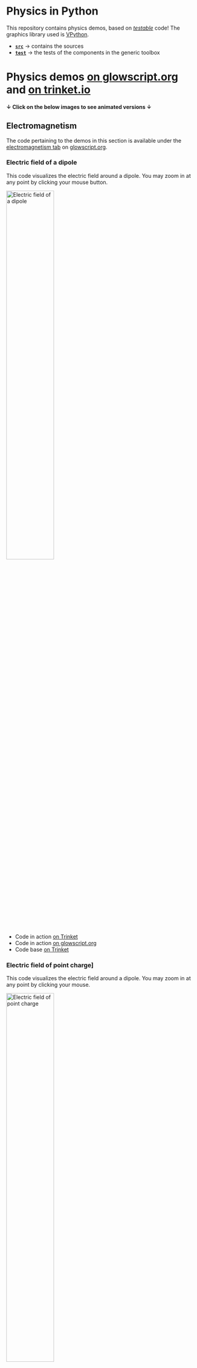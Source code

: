 # Physics in Python

This repository contains physics demos, based on 
[_testable_](https://medium.com/ns-techblog/tdd-or-how-i-learned-to-stop-worrying-and-love-writing-tests-ef7314470305) code! 
The graphics library used is [VPython](https://vpython.org/).

- [**`src`**](src) &rarr; contains the sources
- [**`test`**](test) &rarr; the tests of the components in the generic toolbox

# Physics demos [on glowscript.org](https://glowscript.org/#/user/zeger.hendrikse/) and [on trinket.io](https://trinket.io/)

#### **&darr;** Click on the below images to see animated versions **&darr;**

## Electromagnetism

The code pertaining to the demos in this section is available under the 
[electromagnetism tab](https://glowscript.org/#/user/zeger.hendrikse/folder/Electromagnetism/)
on [glowscript.org](https://glowscript.org).

### Electric field of a dipole

This code visualizes the electric field around a dipole. You may zoom in at any point by clicking your mouse button.

<a href="https://glowscript.org/#/user/zeger.hendrikse/folder/Electromagnetism/program/Electricdipolefield">
  <img alt="Electric field of a dipole" width="50%" height="50%" src="./src/demos/images/dipole_field.png"/>
</a>

- Code in action [on Trinket](https://zegerh-6085.trinket.io/sites/dipole) 
- Code in action [on glowscript.org](https://glowscript.org/#/user/zeger.hendrikse/folder/Electromagnetism/program/Electricdipolefield)
- Code base [on Trinket](https://trinket.io/glowscript/a2b8b655fa07)


### Electric field of point charge]

This code visualizes the electric field around a dipole. You may zoom in at any point by clicking your mouse.

<a href="https://glowscript.org/#/user/zeger.hendrikse/folder/Electromagnetism/program/Pointchargefield">
  <img alt="Electric field of point charge" width="50%" height="50%" src="./src/demos/images/point_charge.png"/>
</a>

- Code in action [on Trinket](https://zegerh-6085.trinket.io/sites/point_charge) 
- Code in action [on glowscript.org](https://glowscript.org/#/user/zeger.hendrikse/folder/Electromagnetism/program/Pointchargefield)
- Code base [on Trinket](https://trinket.io/glowscript/96da4eb68335)

### Interactive visualization of Faraday's law

This code visualizes Faraday's law by simulating an electric current (of electric charges) running through a wire. 

<a href="https://glowscript.org/#/user/zeger.hendrikse/folder/Electromagnetism/program/Faradayslaw">
  <img alt="Faradays law" width="50%" height="50%" src="./src/demos/images/faradays_law.png"/>
</a>

- Code in action [on Trinket](https://zegerh-6085.trinket.io/sites/faradays_law) 
- Code in action [on glowscript.org](https://glowscript.org/#/user/zeger.hendrikse/folder/Electromagnetism/program/Faradayslaw)
- Code base [on Trinket](https://trinket.io/library/trinkets/d3934e117c2e)


### Electron spinning around a charged ring

This demo shows an electron spinning around a charged ring, as opposed to a point-like charged nucleus.
The charge that normally resides in the nucleus is evenly spread out across the ring.

<a href="https://glowscript.org/#/user/zeger.hendrikse/folder/Electromagnetism/program/Chargedring">
  <img alt="Electron spinning around charged ring" width="50%" height="50%" src="./src/demos/images/electron_and_charged_ring.png"/>
</a>

- Code in action [on Trinket](https://zegerh-6085.trinket.io/sites/electron_and_charged_ring) 
- Code in action [on glowscript.org](https://glowscript.org/#/user/zeger.hendrikse/folder/Electromagnetism/program/Chargedring)
- Code base [on Trinket](https://trinket.io/library/trinkets/1983b9c1dc58)

### Charged particle moving between two charged plates

In this demo, a moving charged particle is visualized by followed its trajectory
through an electric field generated by the two plates of a charged capacitor. 

<a href="https://glowscript.org/#/user/zeger.hendrikse/folder/Electromagnetism/program/Movingcharge">
  <img alt="Particle in electric field" width="50%" height="50%" src="./src/demos/images/particle_in_electric_field.png"/>
</a>

- Code in action [on Trinket](https://zegerh-6085.trinket.io/sites/moving_charge) 
- Code in action [on glowscript.org](https://glowscript.org/#/user/zeger.hendrikse/folder/Electromagnetism/program/Chargedring)
- Code base [on Trinket](https://trinket.io/glowscript/db4616ccd73c)

### Visualizing [electromagnetic waves](https://trinket.io/library/trinkets/b8d62b38e852)

<a href="https://zegerh-6085.trinket.io/sites/electromagnetic_wave">
  <img alt="Electromagnetic waves" width="50%" height="50%" src="./src/demos/images/electromagnetic_wave.png"/></br>
</a>


## Special relativity &mdash; space-time visualization

The code pertaining to the demos in this section is available under the 
[relativity tab](https://glowscript.org/#/user/zeger.hendrikse/folder/Relativity/)
on [glowscript.org](https://glowscript.org).

### Galilean transformation of relative motions in Euclidean plane

Before diving into (special) relativity, let's first get acquainted with 
the so-called Galilean transformation.

<a href="https://glowscript.org/#/user/zeger.hendrikse/folder/Relativity/program/Glalileantransformation">
  <img alt="Galilean space-time" width="50%" height="50%" src="./src/demos/images/galilean_space_time.png"/>
</a>

- Code in action [on Trinket](https://zegerh-6085.trinket.io/sites/electron_and_charged_ring) 
- Code in action [on glowscript.org](https://glowscript.org/#/user/zeger.hendrikse/folder/Relativity/program/Glalileantransformation)
- Code base [on Trinket](https://zegerh-6085.trinket.io/sites/galileo_space_time)

### Coming soon: Minkowski space-time

This is currently under construction

## Thermodynamics

The code pertaining to the demos in this section is available under the 
[thermodynamics tab](https://glowscript.org/#/user/zeger.hendrikse/folder/Thermodynamics/)
tab on [glowscript.org](https://glowscript.org).

### Visualizing a hard sphere gas model

This model represents a Boltzmann gas (consisting of hard spheres) in a box, where 
the velocity distribution of the colliding atoms eventually approaches the calculated 
theoretical velocity distribution.

<a href="https://glowscript.org/#/user/zeger.hendrikse/folder/Thermodynamics/program/Hardspheregas">
  <img alt="Hard sphere gas" width="50%" height="50%" src="./src/demos/images/hard_sphere_gas.png"/>
</a>

- Code in action [on Trinket](https://zegerh-6085.trinket.io/sites/hard_sphere_gas) 
- Code in action [on glowscript.org](https://glowscript.org/#/user/zeger.hendrikse/folder/Thermodynamics/program/Hardspheregas)
- Code base [on Trinket](https://trinket.io/library/trinkets/554248a15bc4)

### Two-dimensional Ising spin model

This demo models the magnetization at various temperatures using a two-dimensional Ising spin lattice.

<a href="https://glowscript.org/#/user/zeger.hendrikse/folder/Thermodynamics/program/Isingspin">
  <img alt="Ising spin model" width="50%" height="50%" src="./src/demos/images/ising_spin_model.png"/>
</a>

- Code in action [on Trinket](https://zegerh-6085.trinket.io/sites/ising_spin_model) 
- Code in action [on glowscript.org](https://glowscript.org/#/user/zeger.hendrikse/folder/Thermodynamics/program/Isingspin)
- Code base [on Trinket](https://trinket.io/library/trinkets/07404ee90b64)

## Kinematics

The code pertaining to the demos in this section is available under the 
[relativity tab](https://glowscript.org/#/user/zeger.hendrikse/folder/Kinematics/)
on [glowscript.org](https://glowscript.org).

### [N-body coupled oscillator]()

Play around with an arbitrary number of vibrating balls mutually coupled by springs!

<a href="https://glowscript.org/#/user/zeger.hendrikse/folder/Kinematics/program/N-bodycoupledoscillator">
  <img alt="N-body coupled oscillator" width="50%" height="50%" src="./src/demos/images/n_body_coupled_oscillator.png"/>
</a>

- Code in action [on Trinket](https://zegerh-6085.trinket.io/sites/n_body_coupled_oscillator) 
- Code in action [on glowscript.org](https://glowscript.org/#/user/zeger.hendrikse/folder/Kinematics/program/N-bodycoupledoscillator)
- Code base [on Trinket](https://trinket.io/glowscript/5a852a2b7570)


### Simple Harmonic oscillator

A simple harmonic oscillator is shown by letting two balls vibrate on a spring.

<a href="https://glowscript.org/#/user/zeger.hendrikse/folder/Kinematics/program/Harmonicoscillator">
  <img alt="Harmonic oscillator" width="50%" height="50%" src="./src/demos/images/harmonic_oscillator.png"/>
</a>

- Code in action [on Trinket](https://zegerh-6085.trinket.io/sites/harmonic_oscillator) 
- Code in action [on glowscript.org](https://glowscript.org/#/user/zeger.hendrikse/folder/Kinematics/program/Harmonicoscillator)
- Code base [on Trinket](https://trinket.io/library/trinkets/e80e37600b06)

### [Kepler's laws](https://trinket.io/library/trinkets/11c6cd8b5622) of equal areas

<a href="https://zegerh-6085.trinket.io/sites/keplers_law">
  <img alt="Keplers laws" width="50%" height="50%" src="./src/demos/images/keplers_law.png"/>
</a>

### [Doppler effect](https://trinket.io/library/trinkets/9d869c1167ec)

<a href="https://zegerh-6085.trinket.io/sites/doppler_effect">
  <img alt="Doppler effect" width="50%" height="50%" src="./src/demos/images/doppler_effect.png"/>
</a>

### [Newton&apos;s pendulum](https://trinket.io/glowscript/1b74de8aeee8)

<a href="https://zegerh-6085.trinket.io/sites/newtons_pendulum">
  <img alt="Newtons pendulum" width="50%" height="50%" src="./src/demos/images/newtons_pendulum.png"/>
</a>

### [Ball on sliding ramp](https://trinket.io/library/trinkets/0731c4e734f8)

<a href="https://zegerh-6085.trinket.io/sites/ball_on_sliding_ramp">
  <img alt="Ball on sliding ramp" width="50%" height="50%" src="./src/demos/images/ball_on_sliding_ramp.png"/>
</a>


### [Ball hitting block](https://trinket.io/library/trinkets/0e414ca766d1)
<a href="https://zegerh-6085.trinket.io/sites/block_rotation">
  <img alt="Block rotation" width="50%" height="50%" src="./src/demos/images/block_rotation.png"/>
</a>

### [Floating block](https://trinket.io/library/trinkets/94ed363f8b25)
<a href="https://zegerh-6085.trinket.io/sites/floating_block">
  <img alt="Floating block" width="50%" height="50%" src="./src/demos/images/floating_block.png"/>
</a>

## Glowscript demos from [Dot Physics](https://www.youtube.com/channel/UCVxIDFY01y4n_c2lK1TB-KA)

These demos are _refactored versions_ of the originals, found 
by the followling hyperlinks below. I have tried to make the
original code more object-oriented and make it [reveal its intent](https://martinfowler.com/bliki/BeckDesignRules.html).

### Water Sprinkler

<a href="https://zegerh-6085.trinket.io/sites/sprinkler">
  <img alt="Water sprinkler" width="50%" height="50%" src="https://rhettallain.com/wp-content/uploads/2019/11/sprinkler1.gif"/>
</a>

- See [my code in action](https://trinket.io/glowscript/3ec01917098d) on Trinket
- Based on the original [water sprinkler](https://rhettallain.com/2019/11/12/modeling-a-spinning-sprinkler/) blog post and the code presented therein

### Elastic collision

- See [my code in action](https://trinket.io/glowscript/d7600bd4705a) on Trinket
- Based on the original [elastic collision](https://www.youtube.com/watch?v=g_p-5YfUSnw&t=11s) video and the code presented therein

### Chain falling from table

- See [my code in action](https://trinket.io/glowscript/c3e556761469) on Trinket
- Based on the original [chain falling from table](https://www.youtube.com/watch?v=vXp1hW_t-bo) video and the code presented therein

### Ball falling on spring

- See [my code in action](https://trinket.io/glowscript/92ffad53ab4d) on Trinket
- Based on the original [ball falling on spring](https://www.youtube.com/watch?v=ExxDuRTIe0E) video and the code presented therein

### Three-body problem

- See [my code in action](https://trinket.io/glowscript/42acc05540ae) on Trinket
- Based on the original [three-body problem](https://www.youtube.com/watch?v=Ye2wIV8-SB8) video and the code presented therein

### Earth-moon orbit

- See [my code in action](https://trinket.io/glowscript/42acc05540ae) on Trinket
- Based on the original [earth-moon system](https://www.youtube.com/watch?v=2BisyQhNBFM) video and the code presented therein

### Slinky drop

<a href="https://zegerh-6085.trinket.io/sites/slinkydrop">
  <img alt="Slinky drop" width="60%" height="60%" src="./src/demos/images/slinky_drop.png"/>
</a>

- See [my code in action](https://trinket.io/library/trinkets/9c6757b113dc) on Trinket
- Based on the original [slinky drop](https://rhettallain.com/2019/02/06/modeling-a-falling-slinky/) blog post and [the code presented therein](https://trinket.io/glowscript/e5f14ebee1)

# Fun stuff with [VPython](https://vpython.org/) 

### [Rubik's cube](https://trinket.io/library/trinkets/00eb13fbcd14)

<a href="https://zegerh-6085.trinket.io/sites/rubiks_cube">
  <img alt="Rubiks cube" width="50%" height="50%" src="./src/demos/images/rubiks_cube.png"/>
</a>

### [Turtle graphics robot](https://trinket.io/library/trinkets/31a188264ef1)

<a href="https://zegerh-6085.trinket.io/sites/vturtle">
  <img alt="Robot for turtle graphics" width="50%" height="50%" src="./src/demos/images/robot.png"/>
</a>

# References

- [MyScript](https://webdemo.myscript.com/): enter text, equations, or diagrams by hand, and effortlessly convert it to MathML, LaTeX, etc!

- Just for fun: [online electric circuit construction kit](https://phet.colorado.edu/sims/html/circuit-construction-kit-ac/latest/circuit-construction-kit-ac_all.html).
Make sure to check it out, it simply is brilliant.

- [Manim](https://github.com/3b1b/manim), an animation engine for explanatory math videos

## VPython

- [Physics through Glowscript - An introductory course](https://bphilhour.trinket.io/physics-through-glowscript-an-introductory-course), an excellent tutorial!

- [3D Modeling with VPython](https://rsehosting.reading.ac.uk/courses/py3d-basic/)

- [VPython Applications for Teaching Physics](https://www.visualrelativity.com/vpython/)

- [Programs by Bob Salgado](https://www.glowscript.org/#/user/Rob_Salgado/folder/My_Programs/)

- [VPython Docs](https://www.beautifulmathuncensored.de/static/GlowScript/VPythonDocs/)

- [Glowscript documentation](https://www.glowscript.org/docs/VPythonDocs/index.html)
